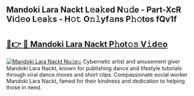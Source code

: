 ## Mandoki Lara Nackt L𝚎a𝚔ed N𝚞𝚍e - Part-XcR Vi𝚍𝚎o L𝚎a𝚔s - H𝚘𝚝 O𝚗𝚕yf𝚊ns P𝚑𝚘tos fQv1f

# <h2><a href="http://kfcln58.oniu.top/?m=Mandoki+Lara+Nackt">🔗👉 🔴 Mandoki Lara Nackt P𝚑ot𝚘𝚜 V𝚒d𝚎o</a></h2>

[![Mandoki Lara Nackt Nu𝚍e𝚜](https://i.imgur.com/0qMVB7G.gif)](http://kfcln58.oniu.top/?m=Mandoki+Lara+Nackt)
Cybernetic artist and amusement giver Mandoki Lara Nackt, known for publishing dance and lifestyle tutorials through viral dance moves and short clips. Compassionate social worker Mandoki Lara Nackt, famed for their kindness and dedication to helping those in need.  
